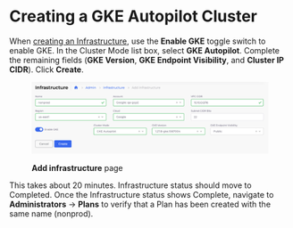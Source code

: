 # Creating a GKE Autopilot Cluster

When [creating an Infrastructure](./), use the **Enable GKE** toggle switch to enable GKE. In the Cluster Mode list box, select **GKE Autopilot**. Complete the remaining fields (**GKE Version**, **GKE Endpoint Visibility**, and **Cluster IP CIDR**). Click **Create**.

<div align="left">

<figure><img src="../../../.gitbook/assets/image (312).png" alt=""><figcaption><p><strong>Add infrastructure</strong> page</p></figcaption></figure>

</div>

This takes about 20 minutes.  Infrastructure status should move to Completed. Once the Infrastructure status shows Complete, navigate to **Administrators** -> **Plans** to verify that a Plan has been created with the same name (nonprod).
